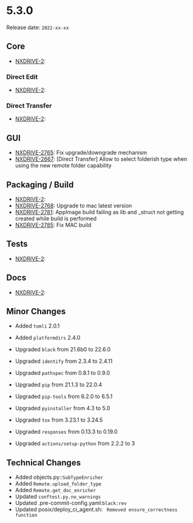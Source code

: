 # 5.3.0

Release date: `2022-xx-xx`

## Core

- [NXDRIVE-2](https://jira.nuxeo.com/browse/NXDRIVE-2):

### Direct Edit

- [NXDRIVE-2](https://jira.nuxeo.com/browse/NXDRIVE-2):

### Direct Transfer

- [NXDRIVE-2](https://jira.nuxeo.com/browse/NXDRIVE-2):

## GUI

- [NXDRIVE-2765](https://jira.nuxeo.com/browse/NXDRIVE-2765): Fix upgrade/downgrade mechanism
- [NXDRIVE-2667](https://jira.nuxeo.com/browse/NXDRIVE-2667): [Direct Transfer] Allow to select folderish type when using the new remote folder capability

## Packaging / Build

- [NXDRIVE-2](https://jira.nuxeo.com/browse/NXDRIVE-2):
- [NXDRIVE-2768](https://jira.nuxeo.com/browse/NXDRIVE-2768): Upgrade to mac latest version
- [NXDRIVE-2781](https://jira.nuxeo.com/browse/NXDRIVE-2781): AppImage build failing as lib and _struct not getting created while build is performed
- [NXDRIVE-2785](https://jira.nuxeo.com/browse/NXDRIVE-2785): Fix MAC build

## Tests

- [NXDRIVE-2](https://jira.nuxeo.com/browse/NXDRIVE-2):

## Docs

- [NXDRIVE-2](https://jira.nuxeo.com/browse/NXDRIVE-2):

## Minor Changes

- Added `tomli`  2.0.1
- Added `platformdirs`  2.4.0

- Upgraded `black`  from 21.6b0 to 22.6.0
- Upgraded `identify` from 2.3.4 to 2.4.11
- Upgraded `pathspec`  from 0.8.1 to 0.9.0
- Upgraded `pip` from 21.1.3 to 22.0.4
- Upgraded `pip-tools` from 6.2.0 to 6.5.1
- Upgraded `pyinstaller` from 4.3 to 5.0
- Upgraded `tox` from 3.23.1 to 3.24.5
- Upgraded `responses` from 0.13.3 to 0.19.0
- Upgraded `actions/setup-python`  from 2.2.2 to 3

## Technical Changes

- Added objects.py::`SubTypeEnricher`
- Added `Remote.upload_folder_type`
- Added `Remote.get_doc_enricher`
- Updated `conftest.py.no_warnings`
- Updated .pre-commit-config.yaml:`black:rev`
- Updated posix/deploy_ci_agent.sh: ` Removed ensure_correctness function`
